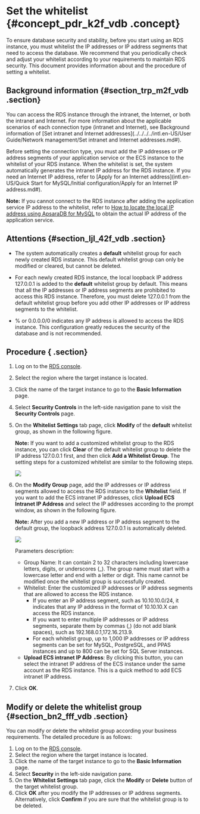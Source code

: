 # Set the whitelist {#concept_pdr_k2f_vdb .concept}

To ensure database security and stability, before you start using an RDS instance, you must whitelist the IP addresses or IP address segments that need to access the database. We recommend that you periodically check and adjust your whitelist according to your requirements to maintain RDS security. This document provides information about and the procedure of setting a whitelist.

## Background information {#section_trp_m2f_vdb .section}

You can access the RDS instance through the intranet, the Internet, or both the intranet and Internet. For more information about the applicable scenarios of each connection type \(intranet and Internet\), see Background information of [Set intranet and Internet addresses](../../../../intl.en-US/User Guide/Network management/Set intranet and Internet addresses.md#).

Before setting the connection type, you must add the IP addresses or IP address segments of your application service or the ECS instance to the whitelist of your RDS instance. When the whitelist is set, the system automatically generates the intranet IP address for the RDS instance. If you need an Internet IP address, refer to [Apply for an Internet address](intl.en-US/Quick Start for MySQL/Initial configuration/Apply for an Internet IP address.md#).

**Note:** If you cannot connect to the RDS instance after adding the application service IP address to the whitelist, refer to [How to locate the local IP address using ApsaraDB for MySQL](https://www.alibabacloud.com/help/doc-detail/41754.htm) to obtain the actual IP address of the application service.

## Attentions {#section_ljl_42f_vdb .section}

-   The system automatically creates a **default** whitelist group for each newly created RDS instance. This default whitelist group can only be modified or cleared, but cannot be deleted.

-   For each newly created RDS instance, the local loopback IP address 127.0.0.1 is added to the **default** whitelist group by default. This means that all the IP addresses or IP address segments are prohibited to access this RDS instance. Therefore, you must delete 127.0.0.1 from the default whitelist group before you add other IP addresses or IP address segments to the whitelist.

-   % or 0.0.0.0/0 indicates any IP address is allowed to access the RDS instance. This configuration greatly reduces the security of the database and is not recommended.


## Procedure { .section}

1.  Log on to the [RDS console](https://rds.console.aliyun.com/).
2.  Select the region where the target instance is located.
3.  Click the name of the target instance to go to the **Basic Information** page.
4.  Select **Security Controls** in the left-side navigation pane to visit the **Security Controls** page.
5.  On the **Whitelist Settings** tab page, click **Modify** of the **default** whitelist group, as shown in the following figure.

    **Note:** If you want to add a customized whitelist group to the RDS instance, you can click **Clear** of the default whitelist group to delete the IP address 127.0.0.1 first, and then click **Add a Whitelist Group**. The setting steps for a customized whitelist are similar to the following steps.

    ![](http://static-aliyun-doc.oss-cn-hangzhou.aliyuncs.com/assets/img/7816/15338821271794_en-US.png)

6.  On the **Modify Group** page, add the IP addresses or IP address segments allowed to access the RDS instance to the **Whitelist** field. If you want to add the ECS intranet IP addresses, click **Upload ECS Intranet IP Address** and select the IP addresses according to the prompt window, as shown in the following figure.

    **Note:** After you add a new IP address or IP address segment to the default group, the loopback address 127.0.0.1 is automatically deleted.

    ![](http://static-aliyun-doc.oss-cn-hangzhou.aliyuncs.com/assets/img/7816/15338821271795_en-US.png)

    Parameters description:

    -   Group Name: It can contain 2 to 32 characters including lowercase letters, digits, or underscores \(\_\). The group name must start with a lowercase letter and end with a letter or digit. This name cannot be modified once the whitelist group is successfully created.
    -   Whitelist: Enter the customized IP addresses or IP address segments that are allowed to access the RDS instance.
        -   If you enter an IP address segment, such as 10.10.10.0/24, it indicates that any IP address in the format of 10.10.10.X can access the RDS instance.
        -   If you want to enter multiple IP addresses or IP address segments, separate them by commas \(,\) \(do not add blank spaces\), such as 192.168.0.1,172.16.213.9.
        -   For each whitelist group, up to 1,000 IP addresses or IP address segments can be set for MySQL, PostgreSQL, and PPAS instances and up to 800 can be set for SQL Server instances.
    -   **Upload ECS intranet IP Address**: By clicking this button, you can select the intranet IP address of the ECS instance under the same account as the RDS instance. This is a quick method to add ECS intranet IP address.
7.  Click **OK**.

## Modify or delete the whitelist group {#section_bn2_fff_vdb .section}

You can modify or delete the whitelist group according your business requirements. The detailed procedure is as follows:

1.  Log on to the [RDS console](https://rds.console.aliyun.com/).
2.  Select the region where the target instance is located.
3.  Click the name of the target instance to go to the **Basic Information** page.
4.  Select **Security** in the left-side navigation pane.
5.  On the **Whitelist Settings** tab page, click the **Modify** or **Delete** button of the target whitelist group.
6.  Click **OK** after you modify the IP addresses or IP address segments. Alternatively, click **Confirm** if you are sure that the whitelist group is to be deleted.

